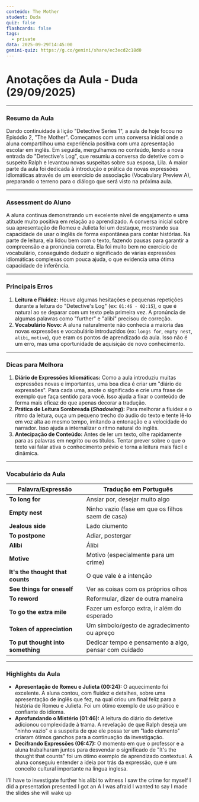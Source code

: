 ```yaml
---
conteúdo: The Mother
student: Duda
quiz: false
flashcards: false
tags:
  - private
data: 2025-09-29T14:45:00
gemini-quiz: https://g.co/gemini/share/ec3ecd2c18d0
---
```

# Anotações da Aula - Duda (29/09/2025)

---

### **Resumo da Aula**

Dando continuidade à lição "Detective Series 1", a aula de hoje focou no Episódio 2, "The Mother". Começamos com uma conversa inicial onde a aluna compartilhou uma experiência positiva com uma apresentação escolar em inglês. Em seguida, mergulhamos no conteúdo, lendo a nova entrada do "Detective's Log", que resumiu a conversa do detetive com o suspeito Ralph e levantou novas suspeitas sobre sua esposa, Lila. A maior parte da aula foi dedicada à introdução e prática de novas expressões idiomáticas através de um exercício de associação (Vocabulary Preview A), preparando o terreno para o diálogo que será visto na próxima aula.

---

### **Assessment do Aluno**

A aluna continua demonstrando um excelente nível de engajamento e uma atitude muito positiva em relação ao aprendizado. A conversa inicial sobre sua apresentação de Romeu e Julieta foi um destaque, mostrando sua capacidade de usar o inglês de forma espontânea para contar histórias. Na parte de leitura, ela lidou bem com o texto, fazendo pausas para garantir a compreensão e a pronúncia correta. Ela foi muito bem no exercício de vocabulário, conseguindo deduzir o significado de várias expressões idiomáticas complexas com pouca ajuda, o que evidencia uma ótima capacidade de inferência.

---

### **Principais Erros**

1.  **Leitura e Fluidez:** Houve algumas hesitações e pequenas repetições durante a leitura do "Detective's Log" (ex: `01:46 - 02:15`), o que é natural ao se deparar com um texto pela primeira vez. A pronúncia de algumas palavras como "further" e "alibi" precisou de correção.
2.  **Vocabulário Novo:** A aluna naturalmente não conhecia a maioria das novas expressões e vocabulário introduzidos (ex: `longs for`, `empty nest`, `alibi`, `motive`), que eram os pontos de aprendizado da aula. Isso não é um erro, mas uma oportunidade de aquisição de novo conhecimento.

---

### **Dicas para Melhora**

1.  **Diário de Expressões Idiomáticas:** Como a aula introduziu muitas expressões novas e importantes, uma boa dica é criar um "diário de expressões". Para cada uma, anote o significado e crie uma frase de exemplo que faça sentido para você. Isso ajuda a fixar o conteúdo de forma mais eficaz do que apenas decorar a tradução.
2.  **Prática de Leitura Sombreada (*Shadowing*):** Para melhorar a fluidez e o ritmo da leitura, ouça um pequeno trecho do áudio do texto e tente lê-lo em voz alta ao mesmo tempo, imitando a entonação e a velocidade do narrador. Isso ajuda a internalizar o ritmo natural do inglês.
3.  **Antecipação de Conteúdo:** Antes de ler um texto, olhe rapidamente para as palavras em negrito ou os títulos. Tentar prever sobre o que o texto vai falar ativa o conhecimento prévio e torna a leitura mais fácil e dinâmica.

---

### **Vocabulário da Aula**

| Palavra/Expressão           | Tradução em Português                                   |
| --------------------------- | ------------------------------------------------------- |
| **To long for** | Ansiar por, desejar muito algo                          |
| **Empty nest** | Ninho vazio (fase em que os filhos saem de casa)        |
| **Jealous side** | Lado ciumento                                           |
| **To postpone** | Adiar, postergar                                        |
| **Alibi** | Álibi                                                   |
| **Motive** | Motivo (especialmente para um crime)                    |
| **It's the thought that counts** | O que vale é a intenção                                 |
| **See things for oneself** | Ver as coisas com os próprios olhos                     |
| **To reword** | Reformular, dizer de outra maneira                      |
| **To go the extra mile** | Fazer um esforço extra, ir além do esperado             |
| **Token of appreciation** | Um símbolo/gesto de agradecimento ou apreço             |
| **To put thought into something** | Dedicar tempo e pensamento a algo, pensar com cuidado   |

---

### **Highlights da Aula**

* **Apresentação de Romeu e Julieta (00:24):** O aquecimento foi excelente. A aluna contou, com fluidez e detalhes, sobre uma apresentação de inglês que fez, na qual criou um final feliz para a história de Romeu e Julieta. Foi um ótimo exemplo de uso prático e confiante do idioma.
* **Aprofundando o Mistério (01:46):** A leitura do diário do detetive adicionou complexidade à trama. A revelação de que Ralph deseja um "ninho vazio" e a suspeita de que ele possa ter um "lado ciumento" criaram ótimos ganchos para a continuação da investigação.
* **Decifrando Expressões (06:47):** O momento em que o professor e a aluna trabalharam juntos para desvendar o significado de "It's the thought that counts" foi um ótimo exemplo de aprendizado contextual. A aluna conseguiu entender a ideia por trás da expressão, que é um conceito cultural importante na língua inglesa.

I’ll have to investigate further
his alibi
to witness
I saw the crime for myself
I did a presentation
presented
I got an A
I was afraid 
I wanted to say 
I made the slides
she will wake up 